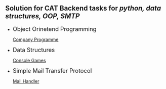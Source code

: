 ## Solution for CAT Backend tasks for *python, data structures, OOP, SMTP*

* <font size="4"> Object Orinetend Programming</font>

    <a href="https://github.com/MHMAD-ALAA/Hello-Python/tree/main/company_prog">Company Programme</a>
* <font size="4"> Data Structures</font>
    
    <a href="https://github.com/MHMAD-ALAA/Hello-Python/tree/main/games">Console Games</a>
* <font size="4">Simple Mail Transfer Protocol</font>
    
    <a href="https://github.com/MHMAD-ALAA/Hello-Python/blob/main/mailHandler.py">Mail Handler</a>
